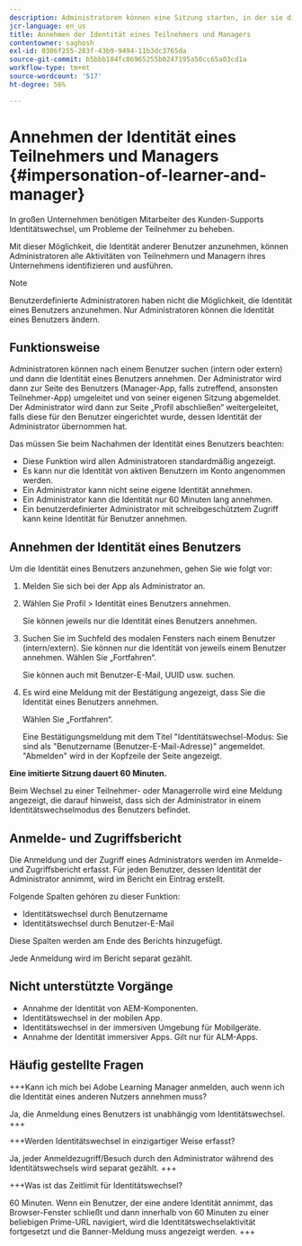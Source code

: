 ```yaml
---
description: Administratoren können eine Sitzung starten, in der sie die Identität eines beliebigen Benutzers in ihrem Konto in der Teilnehmer- und Manager-Rolle übernehmen können.
jcr-language: en_us
title: Annehmen der Identität eines Teilnehmers und Managers
contentowner: saghosh
exl-id: 0306f255-283f-43b9-9494-11b3dc3765da
source-git-commit: b5bbb184fc86965255b0247195a50cc65a03cd1a
workflow-type: tm+mt
source-wordcount: '517'
ht-degree: 56%

---
```


# Annehmen der Identität eines Teilnehmers und Managers {#impersonation-of-learner-and-manager}

In großen Unternehmen benötigen Mitarbeiter des Kunden-Supports Identitätswechsel, um Probleme der Teilnehmer zu beheben.

Mit dieser Möglichkeit, die Identität anderer Benutzer anzunehmen, können Administratoren alle Aktivitäten von Teilnehmern und Managern ihres Unternehmens identifizieren und ausführen.

>[!NOTE]
>
>Benutzerdefinierte Administratoren haben nicht die Möglichkeit, die Identität eines Benutzers anzunehmen. Nur Administratoren können die Identität eines Benutzers ändern.

## Funktionsweise

Administratoren können nach einem Benutzer suchen (intern oder extern) und dann die Identität eines Benutzers annehmen. Der Administrator wird dann zur Seite des Benutzers (Manager-App, falls zutreffend, ansonsten Teilnehmer-App) umgeleitet und von seiner eigenen Sitzung abgemeldet. Der Administrator wird dann zur Seite „Profil abschließen“ weitergeleitet, falls diese für den Benutzer eingerichtet wurde, dessen Identität der Administrator übernommen hat.

Das müssen Sie beim Nachahmen der Identität eines Benutzers beachten:

* Diese Funktion wird allen Administratoren standardmäßig angezeigt.
* Es kann nur die Identität von aktiven Benutzern im Konto angenommen werden.
* Ein Administrator kann nicht seine eigene Identität annehmen.
* Ein Administrator kann die Identität nur 60 Minuten lang annehmen.
* Ein benutzerdefinierter Administrator mit schreibgeschütztem Zugriff kann keine Identität für Benutzer annehmen.

## Annehmen der Identität eines Benutzers

Um die Identität eines Benutzers anzunehmen, gehen Sie wie folgt vor:

1. Melden Sie sich bei der App als Administrator an.
1. Wählen Sie Profil > Identität eines Benutzers annehmen.

   Sie können jeweils nur die Identität eines Benutzers annehmen.

1. Suchen Sie im Suchfeld des modalen Fensters nach einem Benutzer (intern/extern). Sie können nur die Identität von jeweils einem Benutzer annehmen. Wählen Sie „Fortfahren“.

   Sie können auch mit Benutzer-E-Mail, UUID usw. suchen.

1. Es wird eine Meldung mit der Bestätigung angezeigt, dass Sie die Identität eines Benutzers annehmen.

   Wählen Sie „Fortfahren“.

   Eine Bestätigungsmeldung mit dem Titel &quot;Identitätswechsel-Modus: Sie sind als &quot;Benutzername (Benutzer-E-Mail-Adresse)&quot; angemeldet. &quot;Abmelden&quot; wird in der Kopfzeile der Seite angezeigt.

**Eine imitierte Sitzung dauert 60 Minuten.**

Beim Wechsel zu einer Teilnehmer- oder Managerrolle wird eine Meldung angezeigt, die darauf hinweist, dass sich der Administrator in einem Identitätswechselmodus des Benutzers befindet.

## Anmelde- und Zugriffsbericht

Die Anmeldung und der Zugriff eines Administrators werden im Anmelde- und Zugriffsbericht erfasst. Für jeden Benutzer, dessen Identität der Administrator annimmt, wird im Bericht ein Eintrag erstellt.

Folgende Spalten gehören zu dieser Funktion:

* Identitätswechsel durch Benutzername
* Identitätswechsel durch Benutzer-E-Mail

Diese Spalten werden am Ende des Berichts hinzugefügt.

Jede Anmeldung wird im Bericht separat gezählt.

## Nicht unterstützte Vorgänge

* Annahme der Identität von AEM-Komponenten.
* Identitätswechsel in der mobilen App.
* Identitätswechsel in der immersiven Umgebung für Mobilgeräte.
* Annahme der Identität immersiver Apps. Gilt nur für ALM-Apps.

## Häufig gestellte Fragen

+++Kann ich mich bei Adobe Learning Manager anmelden, auch wenn ich die Identität eines anderen Nutzers annehmen muss?

Ja, die Anmeldung eines Benutzers ist unabhängig vom Identitätswechsel.
+++

+++Werden Identitätswechsel in einzigartiger Weise erfasst?

Ja, jeder Anmeldezugriff/Besuch durch den Administrator während des Identitätswechsels wird separat gezählt.
+++

+++Was ist das Zeitlimit für Identitätswechsel?

60 Minuten. Wenn ein Benutzer, der eine andere Identität annimmt, das Browser-Fenster schließt und dann innerhalb von 60 Minuten zu einer beliebigen Prime-URL navigiert, wird die Identitätswechselaktivität fortgesetzt und die Banner-Meldung muss angezeigt werden.
+++

